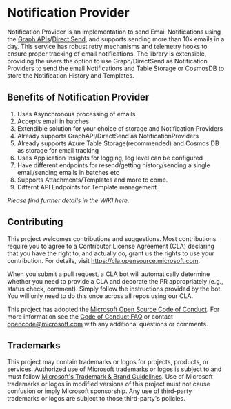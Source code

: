 # Notification Provider
Notification Provider is an implementation to send Email Notifications using the [Graph APIs](https://docs.microsoft.com/en-us/graph/api/resources/mail-api-overview?view=graph-rest-1.0)/[Direct Send](https://docs.microsoft.com/en-us/exchange/mail-flow-best-practices/how-to-set-up-a-multifunction-device-or-application-to-send-email-using-microsoft-365-or-office-365#option-2-send-mail-directly-from-your-printer-or-application-to-microsoft-365-or-office-365-direct-send), and supports sending more than 10k emails in a day. This service has robust retry mechanisms and telemetry hooks to ensure proper tracking of email notifications. The library is extensible, providing the users the option to use Graph/DirectSend as Notification Providers to send the email Notifications and Table Storage or CosmosDB to store the Notification History and Templates.

## Benefits of Notification Provider
1. Uses Asynchronous processing of emails
2. Accepts email in batches
3. Extendible solution for your choice of storage and Notification Providers
4. Already supports GraphAPI/DirectSend as NotificationProviders
5. Already supports Azure Table Storage(recommended) and Cosmos DB as storage for email tracking
6. Uses Application Insights for logging, log level can be configured
7. Have different endpoints for resend/getting history/sending a single email/sending emails in batches etc
8. Supports Attachments/Templates and more to come.
9. Differnt API Endpoints for Template management

_Please find further details in the WIKI here._

## Contributing
This project welcomes contributions and suggestions.  Most contributions require you to agree to a
Contributor License Agreement (CLA) declaring that you have the right to, and actually do, grant us
the rights to use your contribution. For details, visit https://cla.opensource.microsoft.com.

When you submit a pull request, a CLA bot will automatically determine whether you need to provide
a CLA and decorate the PR appropriately (e.g., status check, comment). Simply follow the instructions
provided by the bot. You will only need to do this once across all repos using our CLA.

This project has adopted the [Microsoft Open Source Code of Conduct](https://opensource.microsoft.com/codeofconduct/).
For more information see the [Code of Conduct FAQ](https://opensource.microsoft.com/codeofconduct/faq/) or
contact [opencode@microsoft.com](mailto:opencode@microsoft.com) with any additional questions or comments.

## Trademarks

This project may contain trademarks or logos for projects, products, or services. Authorized use of Microsoft 
trademarks or logos is subject to and must follow 
[Microsoft's Trademark & Brand Guidelines](https://www.microsoft.com/en-us/legal/intellectualproperty/trademarks/usage/general).
Use of Microsoft trademarks or logos in modified versions of this project must not cause confusion or imply Microsoft sponsorship.
Any use of third-party trademarks or logos are subject to those third-party's policies.
